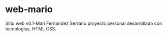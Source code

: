 # web-mario
Sitio web v0.1-Mari Fernandez Serrano  proyecto personal desarrollado con tecnologías, HTML CSS. 
